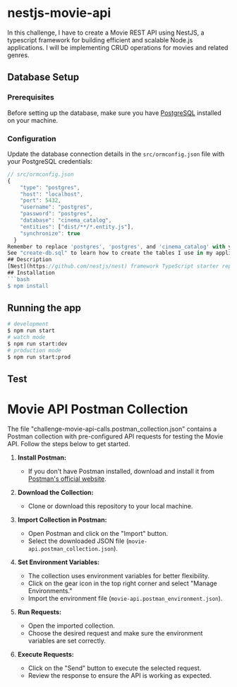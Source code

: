 # nestjs-movie-api
In this challenge, I have to create a Movie REST API using NestJS, a typescript framework for building efficient and scalable Node.js applications. I will be implementing CRUD operations for movies and related genres.

## Database Setup

### Prerequisites
Before setting up the database, make sure you have [PostgreSQL](https://www.postgresql.org/) installed on your machine.

### Configuration
Update the database connection details in the `src/ormconfig.json` file with your PostgreSQL credentials:
```typescript
// src/ormconfig.json
{
    "type": "postgres",
    "host": "localhost",
    "port": 5432,
    "username": "postgres",
    "password": "postgres",
    "database": "cinema_catalog",
    "entities": ["dist/**/*.entity.js"],
    "synchronize": true
  }
Remember to replace 'postgres', 'postgres', and 'cinema_catalog' with your actual PostgreSQL credentials. Feel free to adapt the commands based on the structure and specific requirements of your project. Let us know if you need further customization or clarification!
See "create-db.sql" to learn how to create the tables I use in my application. Remember to change the db name in that file.
## Description
[Nest](https://github.com/nestjs/nest) framework TypeScript starter repository.
## Installation
```bash
$ npm install
```

## Running the app
```bash
# development
$ npm run start
# watch mode
$ npm run start:dev
# production mode
$ npm run start:prod
```

## Test

# Movie API Postman Collection

The file "challenge-movie-api-calls.postman_collection.json" contains a Postman collection with pre-configured API requests for testing the Movie API. Follow the steps below to get started.

1. **Install Postman:**
   - If you don't have Postman installed, download and install it from [Postman's official website](https://www.postman.com/downloads/).

2. **Download the Collection:**
   - Clone or download this repository to your local machine.

3. **Import Collection in Postman:**
   - Open Postman and click on the "Import" button.
   - Select the downloaded JSON file (`movie-api.postman_collection.json`).

4. **Set Environment Variables:**
   - The collection uses environment variables for better flexibility.
   - Click on the gear icon in the top right corner and select "Manage Environments."
   - Import the environment file (`movie-api.postman_environment.json`).

5. **Run Requests:**
   - Open the imported collection.
   - Choose the desired request and make sure the environment variables are set correctly.

6. **Execute Requests:**
   - Click on the "Send" button to execute the selected request.
   - Review the response to ensure the API is working as expected.
